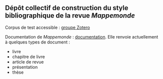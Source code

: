 ## Dépôt collectif de construction du style bibliographique de la revue _Mappemonde_

Corpus de test accessible : [groupe Zotero](https://www.zotero.org/groups/6186355/mappemonde-groupe-csl)

Documentation de _Mappemonde_ : [documentation](https://journals.openedition.org/mappemonde/660#tocfrom3n10). Elle renvoie actuellement à quelques types de document :

* livre
* chapitre de livre
* article de revue
* présentation
* thèse

